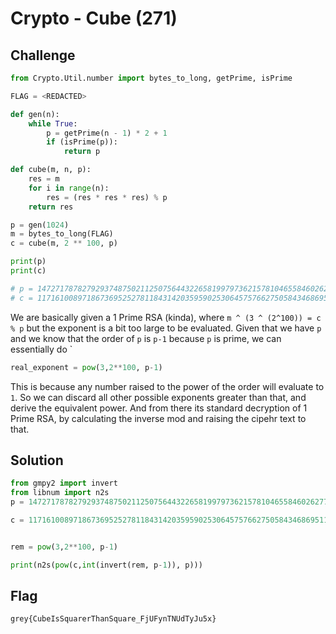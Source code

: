 # Crypto - Cube (271)

## Challenge

```python
from Crypto.Util.number import bytes_to_long, getPrime, isPrime

FLAG = <REDACTED>

def gen(n):
    while True:
        p = getPrime(n - 1) * 2 + 1
        if (isPrime(p)):
            return p

def cube(m, n, p):
    res = m
    for i in range(n):
        res = (res * res * res) % p
    return res

p = gen(1024)
m = bytes_to_long(FLAG)
c = cube(m, 2 ** 100, p)

print(p)
print(c)

# p = 147271787827929374875021125075644322658199797362157810465584602627709052665153637157027284239972360505065250939071494710661089022260751215312981674288246413821920620065721158367282080824823494257083257784305248518512283466952090977840589689160607681176791401729705268519662036067738830529129470059752131312559
# c = 117161008971867369525278118431420359590253064575766275058434686951139287312472337733007748860692306037011621762414693540474268832444018133392145498303438944989809563579460392165032736630619930502524106312155019251740588974743475569686312108671045987239439227420716606411244839847197214002961245189316124796380
```

We are basically given a 1 Prime RSA (kinda), where `m ^ (3 ^ (2^100)) = c % p` but the exponent is a bit too large to be evaluated.
Given that we have `p` and we know that the order of `p` is `p-1` because `p` is prime, we can essentially do `

```python
real_exponent = pow(3,2**100, p-1)
```

This is because any number raised to the power of the order will evaluate to `1`. So we can discard all other possible exponents greater than that, and derive the equivalent power. And from there its standard decryption of 1 Prime RSA, by calculating the inverse mod and raising the cipehr text to that.

## Solution

```python
from gmpy2 import invert
from libnum import n2s
p = 147271787827929374875021125075644322658199797362157810465584602627709052665153637157027284239972360505065250939071494710661089022260751215312981674288246413821920620065721158367282080824823494257083257784305248518512283466952090977840589689160607681176791401729705268519662036067738830529129470059752131312559

c = 117161008971867369525278118431420359590253064575766275058434686951139287312472337733007748860692306037011621762414693540474268832444018133392145498303438944989809563579460392165032736630619930502524106312155019251740588974743475569686312108671045987239439227420716606411244839847197214002961245189316124796380


rem = pow(3,2**100, p-1)

print(n2s(pow(c,int(invert(rem, p-1)), p)))
```

## Flag

```
grey{CubeIsSquarerThanSquare_FjUFynTNUdTyJu5x}
```
